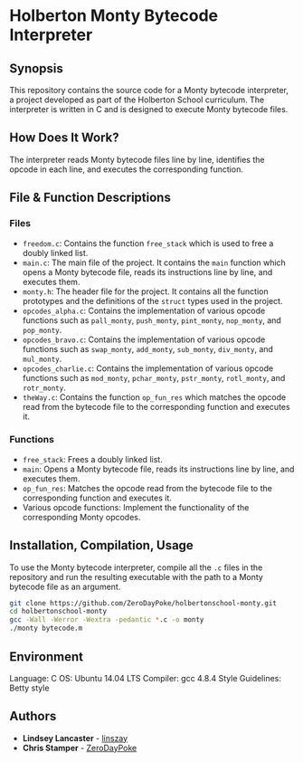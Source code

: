 # Holberton Monty Bytecode Interpreter

## Synopsis

This repository contains the source code for a Monty bytecode interpreter, a project developed as part of the Holberton School curriculum. The interpreter is written in C and is designed to execute Monty bytecode files.

## How Does It Work?

The interpreter reads Monty bytecode files line by line, identifies the opcode in each line, and executes the corresponding function.

## File & Function Descriptions

### Files

- `freedom.c`: Contains the function `free_stack` which is used to free a doubly linked list.
- `main.c`: The main file of the project. It contains the `main` function which opens a Monty bytecode file, reads its instructions line by line, and executes them.
- `monty.h`: The header file for the project. It contains all the function prototypes and the definitions of the `struct` types used in the project.
- `opcodes_alpha.c`: Contains the implementation of various opcode functions such as `pall_monty`, `push_monty`, `pint_monty`, `nop_monty`, and `pop_monty`.
- `opcodes_bravo.c`: Contains the implementation of various opcode functions such as `swap_monty`, `add_monty`, `sub_monty`, `div_monty`, and `mul_monty`.
- `opcodes_charlie.c`: Contains the implementation of various opcode functions such as `mod_monty`, `pchar_monty`, `pstr_monty`, `rotl_monty`, and `rotr_monty`.
- `theWay.c`: Contains the function `op_fun_res` which matches the opcode read from the bytecode file to the corresponding function and executes it.

### Functions

- `free_stack`: Frees a doubly linked list.
- `main`: Opens a Monty bytecode file, reads its instructions line by line, and executes them.
- `op_fun_res`: Matches the opcode read from the bytecode file to the corresponding function and executes it.
- Various opcode functions: Implement the functionality of the corresponding Monty opcodes.

## Installation, Compilation, Usage

To use the Monty bytecode interpreter, compile all the `.c` files in the repository and run the resulting executable with the path to a Monty bytecode file as an argument.

```bash
git clone https://github.com/ZeroDayPoke/holbertonschool-monty.git
cd holbertonschool-monty
gcc -Wall -Werror -Wextra -pedantic *.c -o monty
./monty bytecode.m
```

## Environment
Language: C
OS: Ubuntu 14.04 LTS
Compiler: gcc 4.8.4
Style Guidelines: Betty style

## Authors

- **Lindsey Lancaster** - [linszay](https://github.com/linszay)
- **Chris Stamper** - [ZeroDayPoke](https://github.com/ZeroDayPoke)
